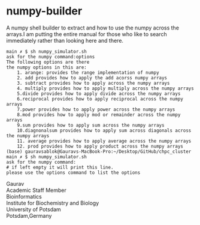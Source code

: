 # numpy-builder
A numpy shell builder to extract and how to use the numpy across the arrays.I am putting the entire manual for those who like to search immediately rather than looking here and there. 
```
main ✗ $ sh numpy_simulator.sh
ask for the numpy command:options
The following options are there
the numpy options in this are:
    1. arange: provides the range implementation of numpy
    2. add provides how to apply the add acorss numpy arrays
    3. subtract provides how to apply across the numpy arrays
    4. multiply provides how to apply multiply across the numpy arrays
    5.divide provides how to apply divide across the numpy arrays
    6.reciprocal provides how to apply reciprocal across the numpy arrays
    7.power provides how to apply power across the numpy arrays
    8.mod provides how to apply mod or remainder across the numpy arrays
    9.sum provides how to apply sum across the numpy arrays
    10.diagnonalsum provides how to apply sum across diagonals across the numpy arrays
    11. average provides how to apply average across the numpy arrays
    12. prod provides how to apply product across the numpy arrays
(base) gauravsablok@Gauravs-MacBook-Pro:~/Desktop/GitHub/chpc_cluster
main ✗ $ sh numpy_simulator.sh
ask for the numpy command:
# if left empty it will print this line. 
please use the options command to list the options
```
Gaurav \
Academic Staff Member \
Bioinformatics \
Institute for Biochemistry and Biology \
University of Potsdam \
Potsdam,Germany
